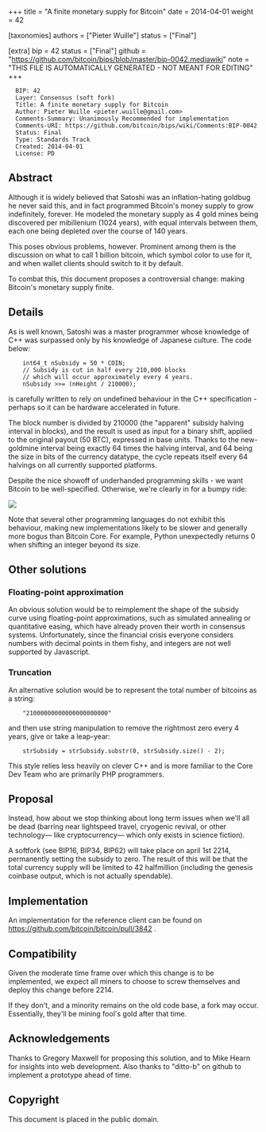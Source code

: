 
+++
title = "A finite monetary supply for Bitcoin"
date = 2014-04-01
weight = 42

[taxonomies]
authors = ["Pieter Wuille"]
status = ["Final"]

[extra]
bip = 42
status = ["Final"]
github = "https://github.com/bitcoin/bips/blob/master/bip-0042.mediawiki"
note = "THIS FILE IS AUTOMATICALLY GENERATED - NOT MEANT FOR EDITING"
+++

```
  BIP: 42
  Layer: Consensus (soft fork)
  Title: A finite monetary supply for Bitcoin
  Author: Pieter Wuille <pieter.wuille@gmail.com>
  Comments-Summary: Unanimously Recommended for implementation
  Comments-URI: https://github.com/bitcoin/bips/wiki/Comments:BIP-0042
  Status: Final
  Type: Standards Track
  Created: 2014-04-01
  License: PD
```

<h2>Abstract</h2>


Although it is widely believed that Satoshi was an inflation-hating goldbug he never said this, and in fact programmed Bitcoin's money supply to grow indefinitely, forever. He modeled the monetary supply as 4 gold mines being discovered per mibillenium (1024 years), with equal intervals between them, each one being depleted over the course of 140 years.

This poses obvious problems, however. Prominent among them is the discussion on what to call 1 billion bitcoin, which symbol color to use for it, and when wallet clients should switch to it by default.

To combat this, this document proposes a controversial change: making Bitcoin's monetary supply finite.

<h2>Details</h2>


As is well known, Satoshi was a master programmer whose knowledge of C++ was surpassed only by his knowledge of Japanese culture. The code below:

```
    int64_t nSubsidy = 50 * COIN;
    // Subsidy is cut in half every 210,000 blocks
    // which will occur approximately every 4 years.
    nSubsidy >>= (nHeight / 210000);
```


is carefully written to rely on undefined behaviour in the C++ specification - perhaps so it can be hardware accelerated in future.

The block number is divided by 210000 (the "apparent" subsidy halving interval in blocks), and the result is used as input for a binary shift, applied to the original payout (50 BTC), expressed in base units. Thanks to the new-goldmine interval being exactly 64 times the halving interval, and 64 being the size in bits of the currency datatype, the cycle repeats itself every 64 halvings on all currently supported platforms.

Despite the nice showoff of underhanded programming skills - we want Bitcoin to be well-specified. Otherwise, we're clearly in for a bumpy ride:

<img src="bip-0042/inflation.png"></img>

Note that several other programming languages do not exhibit this behaviour, making new implementations likely to be slower and generally more bogus than Bitcoin Core. For example, Python unexpectedly returns 0 when shifting an integer beyond its size.

<h2>Other solutions</h2>


<h3>Floating-point approximation</h3>


An obvious solution would be to reimplement the shape of the subsidy curve using floating-point approximations, such as simulated annealing or quantitative easing, which have already proven their worth in consensus systems. Unfortunately, since the financial crisis everyone considers numbers with decimal points in them fishy, and integers are not well supported by Javascript.

<h3>Truncation</h3>


An alternative solution would be to represent the total number of bitcoins as a string:

```
    "21000000000000000000000"
```


and then use string manipulation to remove the rightmost zero every 4 years, give or take a leap-year:

```
    strSubsidy = strSubsidy.substr(0, strSubsidy.size() - 2);
```


This style relies less heavily on clever C++ and is more familiar to the Core Dev Team who are primarily PHP programmers.

<h2>Proposal</h2>


Instead, how about we stop thinking about long term issues when we'll all be dead (barring near lightspeed travel, cryogenic revival, or other technology— like cryptocurrency— which only exists in science fiction).

A softfork (see BIP16, BIP34, BIP62) will take place on april 1st 2214, permanently setting the subsidy to zero. The result of this will be that the total currency supply will be limited to 42 halfmillion (including the genesis coinbase output, which is not actually spendable).

<h2>Implementation</h2>


An implementation for the reference client can be found on https://github.com/bitcoin/bitcoin/pull/3842 .

<h2>Compatibility</h2>


Given the moderate time frame over which this change is to be implemented, we expect all miners to choose to screw themselves and deploy this change before 2214.

If they don't, and a minority remains on the old code base, a fork may occur. Essentially, they'll be mining fool's gold after that time.

<h2>Acknowledgements</h2>


Thanks to Gregory Maxwell for proposing this solution, and to Mike Hearn for insights into web development. Also thanks to "ditto-b" on github to implement a prototype ahead of time.

<h2>Copyright</h2>


This document is placed in the public domain.
